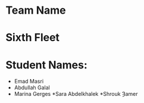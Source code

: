 # **Team Name**
# Sixth Fleet

# Student Names:
* Emad Masri
* Abdullah Galal
* Marina Gerges
*Sara Abdelkhalek
*Shrouk Ȝamer
